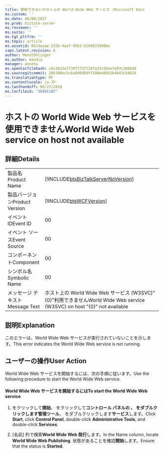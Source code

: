 ```yaml
---
title: 使用できないホスト上の World Wide Web サービス |Microsoft Docs
ms.custom: ''
ms.date: 06/08/2017
ms.prod: biztalk-server
ms.reviewer: ''
ms.suite: ''
ms.tgt_pltfrm: ''
ms.topic: article
ms.assetid: 6b14eaae-2158-4aef-9561-610d033998be
caps.latest.revision: 6
author: MandiOhlinger
ms.author: mandia
manager: anneta
ms.openlocfilehash: c6c3623a7f39f773f720fa33cd64a7e93c3668d9
ms.sourcegitcommit: 266308ec5c6a9d8d80ff298ee6051b4843c5d626
ms.translationtype: MT
ms.contentlocale: ja-JP
ms.lasthandoff: 06/27/2018
ms.locfileid: "36991107"
---
```

# <a name="world-wide-web-service-on-host-not-available"></a><span data-ttu-id="9a5cc-102">ホストの World Wide Web サービスを使用できません</span><span class="sxs-lookup"><span data-stu-id="9a5cc-102">World Wide Web service on host not available</span></span>
## <a name="details"></a><span data-ttu-id="9a5cc-103">詳細</span><span class="sxs-lookup"><span data-stu-id="9a5cc-103">Details</span></span>  
  
|                 |                                                                                    |
|-----------------|------------------------------------------------------------------------------------|
|  <span data-ttu-id="9a5cc-104">製品名</span><span class="sxs-lookup"><span data-stu-id="9a5cc-104">Product Name</span></span>   | [!INCLUDE[btsBizTalkServerNoVersion](../includes/btsbiztalkservernoversion-md.md)] |
| <span data-ttu-id="9a5cc-105">製品バージョン</span><span class="sxs-lookup"><span data-stu-id="9a5cc-105">Product Version</span></span> |             [!INCLUDE[btsWCFVersion](../includes/btswcfversion-md.md)]             |
|    <span data-ttu-id="9a5cc-106">イベント ID</span><span class="sxs-lookup"><span data-stu-id="9a5cc-106">Event ID</span></span>     |                                         <span data-ttu-id="9a5cc-107">0</span><span class="sxs-lookup"><span data-stu-id="9a5cc-107">0</span></span>                                          |
|  <span data-ttu-id="9a5cc-108">イベント ソース</span><span class="sxs-lookup"><span data-stu-id="9a5cc-108">Event Source</span></span>   |                                         <span data-ttu-id="9a5cc-109">0</span><span class="sxs-lookup"><span data-stu-id="9a5cc-109">0</span></span>                                          |
|    <span data-ttu-id="9a5cc-110">コンポーネント</span><span class="sxs-lookup"><span data-stu-id="9a5cc-110">Component</span></span>    |                                         <span data-ttu-id="9a5cc-111">0</span><span class="sxs-lookup"><span data-stu-id="9a5cc-111">0</span></span>                                          |
|  <span data-ttu-id="9a5cc-112">シンボル名</span><span class="sxs-lookup"><span data-stu-id="9a5cc-112">Symbolic Name</span></span>  |                                         <span data-ttu-id="9a5cc-113">0</span><span class="sxs-lookup"><span data-stu-id="9a5cc-113">0</span></span>                                          |
|  <span data-ttu-id="9a5cc-114">メッセージ テキスト</span><span class="sxs-lookup"><span data-stu-id="9a5cc-114">Message Text</span></span>   |             <span data-ttu-id="9a5cc-115">ホスト上の World Wide Web サービス (W3SVC)"{0}"利用できません</span><span class="sxs-lookup"><span data-stu-id="9a5cc-115">World Wide Web service (W3SVC) on host "{0}" not available</span></span>             |
  
## <a name="explanation"></a><span data-ttu-id="9a5cc-116">説明</span><span class="sxs-lookup"><span data-stu-id="9a5cc-116">Explanation</span></span>  
 <span data-ttu-id="9a5cc-117">このエラーは、World Wide Web サービスが実行されていないことを示します。</span><span class="sxs-lookup"><span data-stu-id="9a5cc-117">This error indicates the World Wide Web service is not running.</span></span>  
  
## <a name="user-action"></a><span data-ttu-id="9a5cc-118">ユーザーの操作</span><span class="sxs-lookup"><span data-stu-id="9a5cc-118">User Action</span></span>  
 <span data-ttu-id="9a5cc-119">World Wide Web サービスを開始するには、次の手順に従います。</span><span class="sxs-lookup"><span data-stu-id="9a5cc-119">Use the following procedure to start the World Wide Web service.</span></span>  
  
#### <a name="to-start-the-world-wide-web-service"></a><span data-ttu-id="9a5cc-120">World Wide Web サービスを開始するには</span><span class="sxs-lookup"><span data-stu-id="9a5cc-120">To start the World Wide Web service</span></span>  
  
1.  <span data-ttu-id="9a5cc-121">をクリックして**開始**、 をクリックして**コントロール パネルの **、 をダブルクリックします**管理ツール**、 をダブルクリックします**サービス**します。</span><span class="sxs-lookup"><span data-stu-id="9a5cc-121">Click **Start**, click **Control Panel**, double-click **Administrative Tools**, and double-click **Services**.</span></span>  
  
2.  <span data-ttu-id="9a5cc-122">[名前] 列で検索**World Wide Web 発行**します。</span><span class="sxs-lookup"><span data-stu-id="9a5cc-122">In the Name column, locate **World Wide Web Publishing**.</span></span> <span data-ttu-id="9a5cc-123">状態があることを確認**開始**します。</span><span class="sxs-lookup"><span data-stu-id="9a5cc-123">Ensure that the status is **Started**.</span></span>